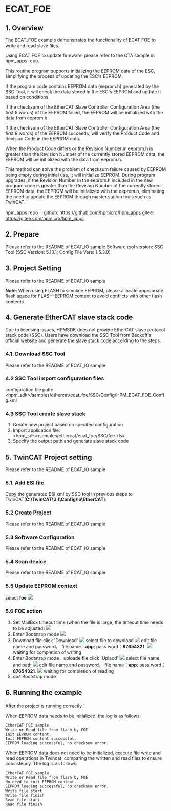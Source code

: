 # ECAT_FOE

## 1. Overview

The ECAT_FOE example demonstrates the functionality of ECAT FOE to write and read slave files.

Using ECAT FOE to update firmware, please refer to the OTA sample in hpm_apps repo.

This routine program supports initializing the EEPROM data of the ESC, simplifying the process of updating the ESC's EEPROM.

If the program code contains EEPROM data (eeprom.h) generated by the SSC Tool, it will check the data stored in the ESC's EEPROM and update it based on conditions.

If the checksum of the EtherCAT Slave Controller Configuration Area (the first 8 words) of the EEPROM failed, the EEPROM will be initialized with the data from eeprom.h.

If the checksum of the EtherCAT Slave Controller Configuration Area (the first 8 words) of the EEPROM succeeds, will verify the Product Code and Revision Code in the EEPROM data.

When the Product Code differs or the Revision Number in eeprom.h is greater than the Revision Number of the currently stored EEPROM data, the EEPROM will be initialized with the data from eeprom.h.

This method can solve the problem of checksum failure caused by EEPROM being empty during initial use, it will initialize EEPROM. During program upgrades, if the Revision Number in the eeprom.h included in the new program code is greater than the Revision Number of the currently stored EEPROM data, the EEPROM will be initialized with the eeprom.h, eliminating the need to update the EEPROM through master station tools such as TwinCAT.

hpm_apps repo：
  github: https://github.com/hpmicro/hpm_apps
  gitee: https://gitee.com/hpmicro/hpm_apps

## 2. Prepare

  Please refer to the README of ECAT_IO sample
  Software tool version: SSC Tool (SSC Version: 5.13.1; Config File Vers: 1.5.3.0)

## 3. Project Setting

  Please refer to the README of ECAT_IO sample

  **Note**: When using FLASH to simulate EEPROM, please allocate appropriate flash space for FLASH-EEPROM content to avoid conflicts with other flash contents

## 4. Generate EtherCAT slave stack code

Due to licensing issues, HPMSDK does not provide EtherCAT slave protocol stack code (SSC). Users have download the SSC Tool from Beckoff's official website and generate the slave stack code according to the steps.

### 4.1. Download SSC Tool

  Please refer to the README of ECAT_IO sample

### 4.2 SSC Tool import configuration files
  configuration file path: <hpm_sdk>/samples/ethercat/ecat_foe/SSC/Config/HPM_ECAT_FOE_Config.xml

### 4.3 SSC Tool create slave stack
  1. Create new project based on specifed configuration
  2. Import application file: <hpm_sdk>/samples/ethercat/ecat_foe/SSC/foe.xlsx
  3. Specify the output path and generate slave stack code

## 5. TwinCAT Project setting
  Please refer to the README of ECAT_IO sample

### 5.1. Add ESI file
  Copy the generated ESI xml by SSC tool in previous steps to TwinCAT(**C:\TwinCAT\3.1\Config\Io\EtherCAT**).

### 5.2 Create Project
  Please refer to the README of ECAT_IO sample

### 5.3 Software Configuration
  Please refer to the README of ECAT_IO sample

### 5.4 Scan device
  Please refer to the README of ECAT_IO sample

### 5.5 Update EEPROM context
  select **foe**
  ![](doc/twincat_eeprom_update_foe.png)


### 5.6 FOE action
  1. Set MailBox timeout time (when the file is large, the timeout time needs to be adjusted)
  ![](doc/twincat_device_timeout.png)
  2. Enter Bootstrap mode
  ![](doc/twincat_device_bootstrap.png)
  3. Download file
    click 'Download'
    ![](doc/twincat_foe_download_1.png)
    select file to download
    ![](doc/twincat_foe_download_2.png)
    edit file name and password， file name：**app**; pass word：**87654321**.
    ![](doc/twincat_foe_download_3.png)
    waiting for completion of writing
  4. Enter Bootstrap mode，uploade file
    click 'Uplaod'
    ![](doc/twincat_foe_read_1.png)
    select file name and path
    ![](doc/twincat_foe_read_2.png)
    edit file name and password， file name：**app**; pass word：**87654321**.
    ![](doc/twincat_foe_download_3.png)
    waiting for completion of reading
  4. quit Bootstrap mode

## 6. Running the example

After the project is running correctly：

When EEPROM data needs to be initialized, the log is as follows:
```console
EtherCAT FOE sample
Write or Read file from flash by FOE
Init EEPROM content.
Init EEPROM content successful.
EEPROM loading successful, no checksum error.
```
When EEPROM data does not need to be initialized, execute file write and read operations in Twincat, comparing the written and read files to ensure consistency. The log is as follows:
```console
EtherCAT FOE sample
Write or Read file from flash by FOE
No need to init EEPROM content.
EEPROM loading successful, no checksum error.
Write file start
Write file finish
Read file start
Read file finish
```
